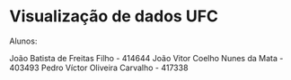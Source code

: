 ﻿# Visualização de dados UFC
 
Alunos:
 
João Batista de Freitas Filho - 414644
João Vitor Coelho Nunes da Mata - 403493
Pedro Víctor Oliveira Carvalho - 417338
